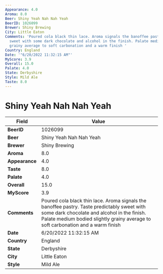 ```yaml
---
Appearance: 4.0
Aroma: 8.0
Beer: Shiny Yeah Nah Nah Yeah
BeerID: 1026099
Brewer: Shiny Brewing
City: Little Eaton
Comments: 'Poured cola black thin lace. Aroma signals the banoffee pastry. Taste predictably
  sweet with some dark chocolate and alcohol in the finish. Palate medium bodied slightly
  grainy average to soft carbonation and a warm finish '
Country: England
Date: '"6/20/2022 11:32:15 AM"'
MyScore: 3.9
Overall: 15.0
Palate: 4.0
State: Derbyshire
Style: Mild Ale
Taste: 8.0
---
```


# Shiny Yeah Nah Nah Yeah

| Field         | Value |
|---------------|-------|
| **BeerID** | 1026099 |
| **Beer** | Shiny Yeah Nah Nah Yeah |
| **Brewer** | Shiny Brewing |
| **Aroma** | 8.0 |
| **Appearance** | 4.0 |
| **Taste** | 8.0 |
| **Palate** | 4.0 |
| **Overall** | 15.0 |
| **MyScore** | 3.9 |
| **Comments** | Poured cola black thin lace. Aroma signals the banoffee pastry. Taste predictably sweet with some dark chocolate and alcohol in the finish. Palate medium bodied slightly grainy average to soft carbonation and a warm finish  |
| **Date** | 6/20/2022 11:32:15 AM |
| **Country** | England |
| **State** | Derbyshire |
| **City** | Little Eaton |
| **Style** | Mild Ale |
